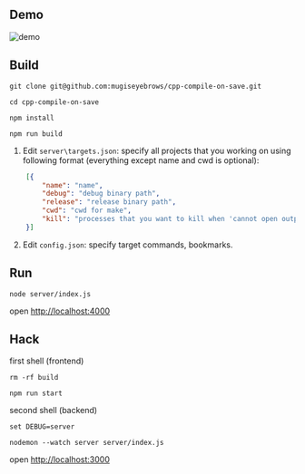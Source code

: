 ## Demo

![demo](http://mugiseyebrows.github.io/img/cpp-compile-on-save.gif)

## Build

`git clone git@github.com:mugiseyebrows/cpp-compile-on-save.git`

`cd cpp-compile-on-save`

`npm install`

`npm run build`

1) Edit `server\targets.json`: specify all projects that you working on using following format (everything except name and cwd is optional):

```json
    [{
        "name": "name",
        "debug": "debug binary path",
        "release": "release binary path",
        "cwd": "cwd for make",
        "kill": "processes that you want to kill when 'cannot open output' error occur"
    }]
```

2) Edit `config.json`: specify target commands, bookmarks.

## Run

`node server/index.js`

open [http://localhost:4000](http://localhost:4000)

## Hack 

first shell (frontend)

`rm -rf build`

`npm run start`

second shell (backend)

`set DEBUG=server`

`nodemon --watch server server/index.js`

open [http://localhost:3000](http://localhost:3000)